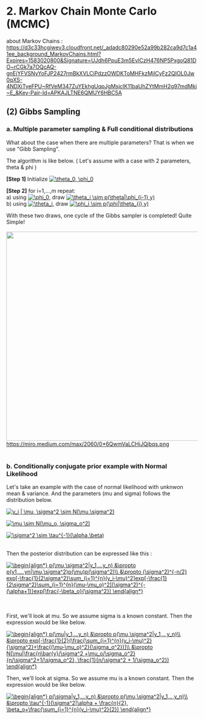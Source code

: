 # 2. Markov Chain Monte Carlo (MCMC)
about Markov Chains : https://d3c33hcgiwev3.cloudfront.net/_adadc80290e52a99b282ca9d7c1a41ee_background_MarkovChains.html?Expires=1583020800&Signature=UJdh6PpuE3m5EvICzH476NP5PxgoQ81DO~rCGk7a7OQcAQ-gnEjYFVSNyYoFJP2427rmBkXVLCiPdzzOWDKToMHFkzMjICyFz2QIOL0Jw0qXS-4NDXiTyeFPU~RfVeM347ZuYEkhgUqpJgMsjclK11baUhZYtMmH2g97mdMki~E_&Key-Pair-Id=APKAJLTNE6QMUY6HBC5A

## (2) Gibbs Sampling
### a. Multiple parameter sampling & Full conditional distributions
What about the case when there are multiple parameters? That is when we use "Gibb Sampling".
</br>

The algorithm is like below. ( Let's assume with a case with 2 parameters, theta & phi )
</br>

**[Step 1]** Initialize  <a href="https://www.codecogs.com/eqnedit.php?latex=\theta_0,&space;\phi_0" target="_blank"><img src="https://latex.codecogs.com/gif.latex?\theta_0,&space;\phi_0" title="\theta_0, \phi_0" /></a>
</br>

**[Step 2]** for i=1,...,m repeat: </br>
a) using <a href="https://www.codecogs.com/eqnedit.php?latex=\phi_0" target="_blank"><img src="https://latex.codecogs.com/gif.latex?\phi_0" title="\phi_0" /></a>, draw <a href="https://www.codecogs.com/eqnedit.php?latex=\theta_i&space;\sim&space;p(\theta|\phi_{i-1},y)" target="_blank"><img src="https://latex.codecogs.com/gif.latex?\theta_i&space;\sim&space;p(\theta|\phi_{i-1},y)" title="\theta_i \sim p(\theta|\phi_{i-1},y)" /></a> </br>
b) using <a href="https://www.codecogs.com/eqnedit.php?latex=\theta_i" target="_blank"><img src="https://latex.codecogs.com/gif.latex?\theta_i" title="\theta_i" /></a>, draw <a href="https://www.codecogs.com/eqnedit.php?latex=\phi_i&space;\sim&space;p(\phi|\theta_{i},y)" target="_blank"><img src="https://latex.codecogs.com/gif.latex?\phi_i&space;\sim&space;p(\phi|\theta_{i},y)" title="\phi_i \sim p(\phi|\theta_{i},y)" /></a>

With these two draws, one cycle of the Gibbs sampler is completed! Quite Simple!
</br>
</br>
<img src="https://miro.medium.com/max/2060/0*6QwmVaLCHiJQjbqs.png" width="550" /> </br>
https://miro.medium.com/max/2060/0*6QwmVaLCHiJQjbqs.png
</br>
</br>

### b. Conditionally conjugate prior example with Normal Likelihood
Let's take an example with the case of normal likelihood with unknwon mean & variance. And the parameters (mu and sigma) follows the distribution below.
</br>

<a href="https://www.codecogs.com/eqnedit.php?latex=y_i&space;|&space;\mu,&space;\sigma^2&space;\sim&space;N(\mu,\sigma^2)" target="_blank"><img src="https://latex.codecogs.com/gif.latex?y_i&space;|&space;\mu,&space;\sigma^2&space;\sim&space;N(\mu,\sigma^2)" title="y_i | \mu, \sigma^2 \sim N(\mu,\sigma^2)" /></a>
</br>

<a href="https://www.codecogs.com/eqnedit.php?latex=\mu&space;\sim&space;N(\mu_o,&space;\sigma_o^2)" target="_blank"><img src="https://latex.codecogs.com/gif.latex?\mu&space;\sim&space;N(\mu_o,&space;\sigma_o^2)" title="\mu \sim N(\mu_o, \sigma_o^2)" /></a>
</br>

<a href="https://www.codecogs.com/eqnedit.php?latex=\sigma^2&space;\sim&space;\tau^{-1}(\alpha,\beta)" target="_blank"><img src="https://latex.codecogs.com/gif.latex?\sigma^2&space;\sim&space;\tau^{-1}(\alpha,\beta)" title="\sigma^2 \sim \tau^{-1}(\alpha,\beta)" /></a>
</br>
</br>

Then the posterior distribution can be expressed like this :
</br>

<a href="https://www.codecogs.com/eqnedit.php?latex=\begin{align*}&space;p(\mu,\sigma^2|y_1,...y_n)&space;&\propto&space;p(y1,...,yn|\mu,\sigma^2)p(\mu)p(\sigma^2)\\&space;&\propto&space;(\sigma^2)^{-n/2}&space;exp[-\frac{1}{2\sigma^2}\sum_{i=1}^{n}(y_i-\mu)^2]exp[-\frac{1}{2\sigma^2}\sum_{i=1}^{n}(\mu-\mu_o)^2](\sigma^2)^{-(\alpha&plus;1)}exp[\frac{-\beta_o}{\sigma^2}]&space;\end{align*}" target="_blank"><img src="https://latex.codecogs.com/gif.latex?\begin{align*}&space;p(\mu,\sigma^2|y_1,...y_n)&space;&\propto&space;p(y1,...,yn|\mu,\sigma^2)p(\mu)p(\sigma^2)\\&space;&\propto&space;(\sigma^2)^{-n/2}&space;exp[-\frac{1}{2\sigma^2}\sum_{i=1}^{n}(y_i-\mu)^2]exp[-\frac{1}{2\sigma^2}\sum_{i=1}^{n}(\mu-\mu_o)^2](\sigma^2)^{-(\alpha&plus;1)}exp[\frac{-\beta_o}{\sigma^2}]&space;\end{align*}" title="\begin{align*} p(\mu,\sigma^2|y_1,...y_n) &\propto p(y1,...,yn|\mu,\sigma^2)p(\mu)p(\sigma^2)\\ &\propto (\sigma^2)^{-n/2} exp[-\frac{1}{2\sigma^2}\sum_{i=1}^{n}(y_i-\mu)^2]exp[-\frac{1}{2\sigma^2}\sum_{i=1}^{n}(\mu-\mu_o)^2](\sigma^2)^{-(\alpha+1)}exp[\frac{-\beta_o}{\sigma^2}] \end{align*}" /></a>
</br>
</br>
</br>

First, we'll look at mu. So we assume sigma is a known constant. Then the expression would be like below.
</br>

<a href="https://www.codecogs.com/eqnedit.php?latex=\begin{align*}&space;p(\mu|y_1,...y_n)&space;&\propto&space;p(\mu,\sigma^2|y_1,..,y_n)\\&space;&\propto&space;exp[-\frac{1}{2}(\frac{\sum_{i=1}^{n}(y_i-\mu)^2}{\sigma^2}&plus;\frac{(\mu-\mu_o)^2}{\sigma_o^2})]\\&space;&\propto&space;N(\mu|\frac{n\bar{y}/\sigma^2&space;&plus;\mu_o/\sigma_o^2}{n/\sigma^2&plus;1/\sigma_o^2},&space;\frac{1}{n/\sigma^2&space;&plus;&space;1/\sigma_o^2})&space;\end{align*}" target="_blank"><img src="https://latex.codecogs.com/gif.latex?\begin{align*}&space;p(\mu|y_1,...y_n)&space;&\propto&space;p(\mu,\sigma^2|y_1,..,y_n)\\&space;&\propto&space;exp[-\frac{1}{2}(\frac{\sum_{i=1}^{n}(y_i-\mu)^2}{\sigma^2}&plus;\frac{(\mu-\mu_o)^2}{\sigma_o^2})]\\&space;&\propto&space;N(\mu|\frac{n\bar{y}/\sigma^2&space;&plus;\mu_o/\sigma_o^2}{n/\sigma^2&plus;1/\sigma_o^2},&space;\frac{1}{n/\sigma^2&space;&plus;&space;1/\sigma_o^2})&space;\end{align*}" title="\begin{align*} p(\mu|y_1,...y_n) &\propto p(\mu,\sigma^2|y_1,..,y_n)\\ &\propto exp[-\frac{1}{2}(\frac{\sum_{i=1}^{n}(y_i-\mu)^2}{\sigma^2}+\frac{(\mu-\mu_o)^2}{\sigma_o^2})]\\ &\propto N(\mu|\frac{n\bar{y}/\sigma^2 +\mu_o/\sigma_o^2}{n/\sigma^2+1/\sigma_o^2}, \frac{1}{n/\sigma^2 + 1/\sigma_o^2}) \end{align*}" /></a>
</br>

Then, we'll look at sigma. So we assume mu is a known constant. Then the expression would be like below.
</br>

<a href="https://www.codecogs.com/eqnedit.php?latex=\begin{align*}&space;p(\sigma|y_1,...y_n)&space;&\propto&space;p(\mu,\sigma^2|y_1,..,y_n)\\&space;&\propto&space;\tau^{-1}(\sigma^2|\alpha&space;&plus;&space;\frac{n}{2},&space;\beta_o&plus;\frac{\sum_{i=1}^{n}(y_i-\mu)^2}{2})&space;\end{align*}" target="_blank"><img src="https://latex.codecogs.com/gif.latex?\begin{align*}&space;p(\sigma|y_1,...y_n)&space;&\propto&space;p(\mu,\sigma^2|y_1,..,y_n)\\&space;&\propto&space;\tau^{-1}(\sigma^2|\alpha&space;&plus;&space;\frac{n}{2},&space;\beta_o&plus;\frac{\sum_{i=1}^{n}(y_i-\mu)^2}{2})&space;\end{align*}" title="\begin{align*} p(\sigma|y_1,...y_n) &\propto p(\mu,\sigma^2|y_1,..,y_n)\\ &\propto \tau^{-1}(\sigma^2|\alpha + \frac{n}{2}, \beta_o+\frac{\sum_{i=1}^{n}(y_i-\mu)^2}{2}) \end{align*}" /></a>
